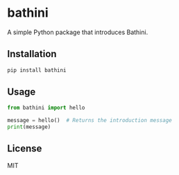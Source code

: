 # bathini

A simple Python package that introduces Bathini.

## Installation

```bash
pip install bathini
```

## Usage

```python
from bathini import hello

message = hello()  # Returns the introduction message
print(message)
```

## License
MIT